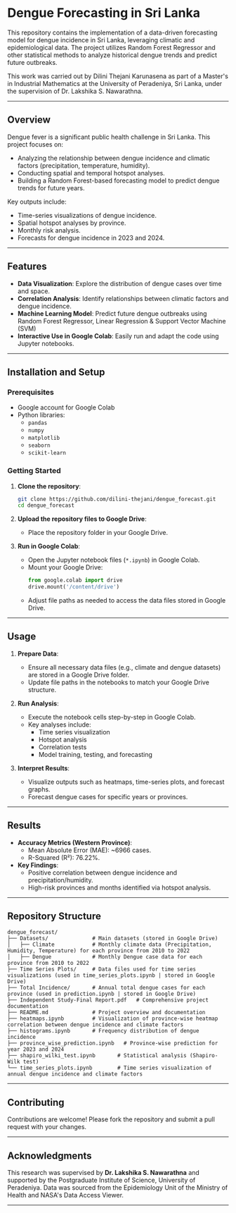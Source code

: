 # Dengue Forecasting in Sri Lanka

This repository contains the implementation of a data-driven forecasting model for dengue incidence in Sri Lanka, leveraging climatic and epidemiological data. The project utilizes Random Forest Regressor and other statistical methods to analyze historical dengue trends and predict future outbreaks.

This work was carried out by Dilini Thejani Karunasena as part of a Master's in Industrial Mathematics at the University of Peradeniya, Sri Lanka, under the supervision of Dr. Lakshika S. Nawarathna.

---

## Overview

Dengue fever is a significant public health challenge in Sri Lanka. This project focuses on:
- Analyzing the relationship between dengue incidence and climatic factors (precipitation, temperature, humidity).
- Conducting spatial and temporal hotspot analyses.
- Building a Random Forest-based forecasting model to predict dengue trends for future years.

Key outputs include:
- Time-series visualizations of dengue incidence.
- Spatial hotspot analyses by province.
- Monthly risk analysis.
- Forecasts for dengue incidence in 2023 and 2024.

---

## Features

- **Data Visualization**: Explore the distribution of dengue cases over time and space.
- **Correlation Analysis**: Identify relationships between climatic factors and dengue incidence.
- **Machine Learning Model**: Predict future dengue outbreaks using Random Forest Regressor, Linear Regression & Support Vector Machine (SVM)
- **Interactive Use in Google Colab**: Easily run and adapt the code using Jupyter notebooks.

---

## Installation and Setup

### Prerequisites
- Google account for Google Colab
- Python libraries:
  - `pandas`
  - `numpy`
  - `matplotlib`
  - `seaborn`
  - `scikit-learn`

### Getting Started
1. **Clone the repository**:
   ```bash
   git clone https://github.com/dilini-thejani/dengue_forecast.git
   cd dengue_forecast
   ```
2. **Upload the repository files to Google Drive**:
   - Place the repository folder in your Google Drive.

3. **Run in Google Colab**:
   - Open the Jupyter notebook files (`*.ipynb`) in Google Colab.
   - Mount your Google Drive:
     ```python
     from google.colab import drive
     drive.mount('/content/drive')
     ```
   - Adjust file paths as needed to access the data files stored in Google Drive.

---

## Usage

1. **Prepare Data**:
   - Ensure all necessary data files (e.g., climate and dengue datasets) are stored in a Google Drive folder.
   - Update file paths in the notebooks to match your Google Drive structure.

2. **Run Analysis**:
   - Execute the notebook cells step-by-step in Google Colab.
   - Key analyses include:
     - Time series visualization
     - Hotspot analysis
     - Correlation tests
     - Model training, testing, and forecasting

3. **Interpret Results**:
   - Visualize outputs such as heatmaps, time-series plots, and forecast graphs.
   - Forecast dengue cases for specific years or provinces.

---

## Results

- **Accuracy Metrics (Western Province)**:
  - Mean Absolute Error (MAE): ~6966 cases.
  - R-Squared (R²): 76.22%.
- **Key Findings**:
  - Positive correlation between dengue incidence and precipitation/humidity.
  - High-risk provinces and months identified via hotspot analysis.

---

## Repository Structure

```plaintext
dengue_forecast/
├── Datasets/              # Main datasets (stored in Google Drive)
│   ├── Climate            # Monthly climate data (Precipitation, Humidity, Temperature) for each province from 2010 to 2022
│   ├── Dengue             # Monthly Dengue case data for each province from 2010 to 2022
├── Time Series Plots/     # Data files used for time series visualizations (used in time_series_plots.ipynb | stored in Google Drive)
├── Total Incidence/       # Annual total dengue cases for each province (used in prediction.ipynb | stored in Google Drive)
├── Independent Study-Final Report.pdf   # Comprehensive project documentation
├── README.md              # Project overview and documentation
├── heatmaps.ipynb         # Visualization of province-wise heatmap correlation between dengue incidence and climate factors
├── histograms.ipynb       # Frequency distribution of dengue incidence
├── province_wise_prediction.ipynb   # Province-wise prediction for year 2023 and 2024
├── shapiro_wilki_test.ipynb       # Statistical analysis (Shapiro-Wilk test)
└── time_series_plots.ipynb        # Time series visualization of annual dengue incidence and climate factors
```

---

## Contributing

Contributions are welcome! Please fork the repository and submit a pull request with your changes.

---

## Acknowledgments

This research was supervised by **Dr. Lakshika S. Nawarathna** and supported by the Postgraduate Institute of Science, University of Peradeniya. Data was sourced from the Epidemiology Unit of the Ministry of Health and NASA's Data Access Viewer.

---
